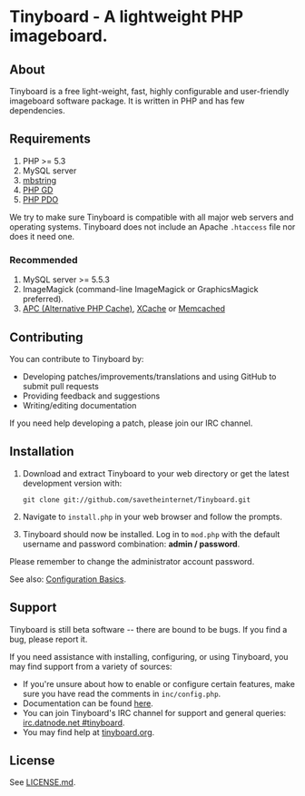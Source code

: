 Tinyboard - A lightweight PHP imageboard.
==========================================

About
------------
Tinyboard is a free light-weight, fast, highly configurable and user-friendly
imageboard software package. It is written in PHP and has few dependencies.

Requirements
------------
1.	PHP >= 5.3
2.	MySQL server
3.	[mbstring](http://www.php.net/manual/en/mbstring.installation.php) 
4.	[PHP GD](http://www.php.net/manual/en/intro.image.php)
5.	[PHP PDO](http://www.php.net/manual/en/intro.pdo.php)

We try to make sure Tinyboard is compatible with all major web servers and
operating systems. Tinyboard does not include an Apache ```.htaccess``` file nor does
it need one.

### Recommended
1.	MySQL server >= 5.5.3
2.	ImageMagick (command-line ImageMagick or GraphicsMagick preferred).
3.	[APC (Alternative PHP Cache)](http://php.net/manual/en/book.apc.php), [XCache](http://xcache.lighttpd.net/) or [Memcached](http://www.php.net/manual/en/intro.memcached.php)

Contributing
------------
You can contribute to Tinyboard by:
*	Developing patches/improvements/translations and using GitHub to submit pull requests
*	Providing feedback and suggestions
*	Writing/editing documentation

If you need help developing a patch, please join our IRC channel.

Installation
-------------
1.	Download and extract Tinyboard to your web directory or get the latest
	development version with:

        git clone git://github.com/savetheinternet/Tinyboard.git
	
2.	Navigate to ```install.php``` in your web browser and follow the
	prompts.
3.	Tinyboard should now be installed. Log in to ```mod.php``` with the
	default username and password combination: **admin / password**.

Please remember to change the administrator account password.

See also: [Configuration Basics](http://tinyboard.org/docs/?p=Config).

Support
--------
Tinyboard is still beta software -- there are bound to be bugs. If you find a
bug, please report it.

If you need assistance with installing, configuring, or using Tinyboard, you may
find support from a variety of sources:

*	If you're unsure about how to enable or configure certain features, make
	sure you have read the comments in ```inc/config.php```.
*	Documentation can be found [here](http://tinyboard.org/docs/).
*	You can join Tinyboard's IRC channel for support and general queries: 
	[irc.datnode.net #tinyboard](irc://irc.datnode.net/tinyboard).
*	You may find help at [tinyboard.org](http://tinyboard.org/#help).

License
--------
See [LICENSE.md](http://github.com/savetheinternet/Tinyboard/blob/master/LICENSE.md).

